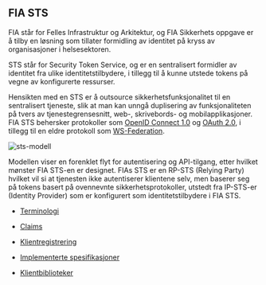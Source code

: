 ## FIA STS

FIA står for Felles Infrastruktur og Arkitektur, og FIA Sikkerhets oppgave er å tilby en løsning som tillater formidling av identitet på kryss av organisasjoner i helsesektoren.

STS står for Security Token Service, og er en sentralisert formidler av identitet fra ulike identitetstilbydere, i tillegg til å kunne utstede tokens på vegne av konfigurerte ressurser.

Hensikten med en STS er å outsource sikkerhetsfunksjonalitet til en sentralisert tjeneste, slik at man kan unngå duplisering av funksjonaliteten på tvers av tjenestegrensesnitt, web-, skrivebords- og mobilapplikasjoner.
FIA STS behersker protokoller som [OpenID Connect 1.0](http://openid.net/specs/openid-connect-core-1_0.html) og [OAuth 2.0](https://tools.ietf.org/html/rfc6749), i tillegg til en eldre protokoll som [WS-Federation](http://docs.oasis-open.org/wsfed/federation/v1.2/ws-federation.html).

![sts-modell](https://raw.githubusercontent.com/fia-kare/fia-kare.github.com/master/images/sts_model.png)

Modellen viser en forenklet flyt for autentisering og API-tilgang, etter hvilket mønster FIA STS-en er designet.
FIAs STS er en RP-STS (Relying Party) hvilket vil si at tjenesten ikke autentiserer klientene selv, men baserer seg på tokens basert på ovennevnte sikkerhetsprotokoller, utstedt fra IP-STS-er (Identity Provider) som er konfigurert som identitetstilbydere i FIA STS.

- [Terminologi](terminologi.md)

- [Claims](claims.md)

- [Klientregistrering](dcr.md)

- [Implementerte spesifikasjoner](implementerte_spesifikasjoner.md)

- [Klientbiblioteker](http://openid.net/developers/libraries/)
